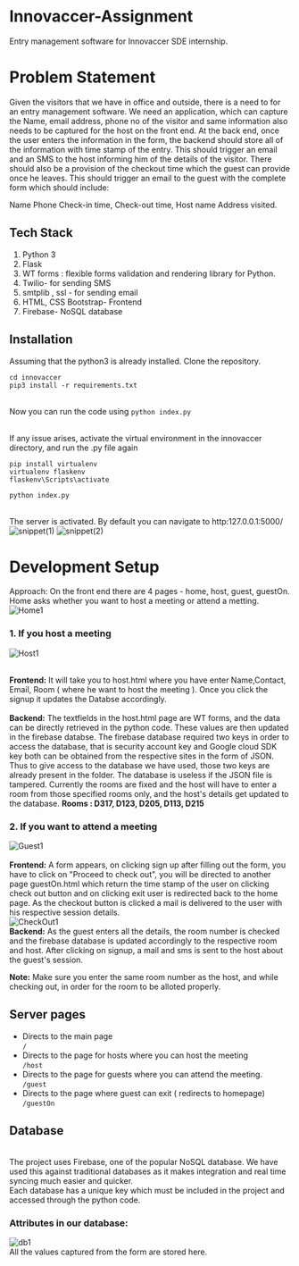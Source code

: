# Innovaccer-Assignment
Entry management software for Innovaccer SDE internship.

# Problem Statement
Given the visitors that we have in office and outside, there is a need to for an entry management software.
We need an application, which can capture the Name, email address, phone no of the visitor and same information also needs to be captured for the host on the front end. At the back end, once the user enters the information in the form, the backend should store all of the information with time stamp of the entry. This should trigger an email and an SMS to the host informing him of the details of the visitor. There should also be a provision of the checkout time which the guest can provide once he leaves. This should trigger an email to the guest with the complete form which should include:

Name
Phone
Check-in time,
Check-out time,
Host name
Address visited.
## Tech Stack

1. Python 3
2. Flask
3. WT forms : flexible forms validation and rendering library for Python.
4. Twilio- for sending SMS
5. smtplib , ssl - for sending email
6. HTML, CSS Bootstrap- Frontend
7. Firebase- NoSQL database

## Installation
Assuming that the python3 is already installed. Clone the repository.

```
cd innovaccer
pip3 install -r requirements.txt

```
<br/>Now you can run the code using 
``` python index.py ```

<br/>If any issue arises, activate the virtual environment in the innovaccer directory, and run the .py file again
```
pip install virtualenv
virtualenv flaskenv
flaskenv\Scripts\activate
```
```
python index.py
```
<br/> The server is activated. By default you can navigate to http:127.0.0.1:5000/<br/>
![snippet(1)](https://user-images.githubusercontent.com/41595533/69911022-2b483580-143b-11ea-9e00-6ec8444ae095.JPG)
![snippet(2)](https://user-images.githubusercontent.com/41595533/69911023-2b483580-143b-11ea-91f7-512790656850.JPG)


# Development Setup
Approach: On the front end there are 4 pages - home, host, guest, guestOn. Home asks whether you want to host a meeting or attend a metting. <br/>
![Home1](https://user-images.githubusercontent.com/41595533/69910726-1d43e600-1436-11ea-9c3e-c5e7c730251d.JPG)

### 1. If you host a meeting<br/>
![Host1](https://user-images.githubusercontent.com/41595533/69910727-1ddc7c80-1436-11ea-8803-f57be18f6eb4.JPG)

<br/>**Frontend:** It will take you to host.html where you have enter Name,Contact, Email, Room ( where he want to host the meeting ). Once you click the signup it updates the Databse accordingly.
<br/>
<br/>**Backend:** The textfields in the host.html page are WT forms, and the data can be directly retrieved in the python code. These values are then updated in the firebase databse. The firebase database required two keys in order to access the database, that is security account key and Google cloud SDK key both can be obtained from the respective sites in the form of JSON. Thus to give access to the database we have used, those two keys are already present in the folder. The database is useless if the JSON file is tampered. Currently the rooms are fixed and the host will have to enter a room from those specified rooms only, and the host's details get updated to the database. 
**Rooms : D317, D123, D205, D113, D215**

### 2. If you want to attend a meeting<br/>
![Guest1](https://user-images.githubusercontent.com/41595533/69910725-1d43e600-1436-11ea-9a63-e8992210f041.JPG)
<br/>
<br/>**Frontend:** A form appears, on clicking sign up after filling out the form, you have to click on "Proceed to check out", you will be directed to another page guestOn.html which return the time stamp of the user on clicking check out button and on clicking exit user is redirected back to the home page. As the checkout button is clicked a mail is delivered to the user with his respective session details.<br/>
![CheckOut1](https://user-images.githubusercontent.com/41595533/69910724-1d43e600-1436-11ea-9e15-7a9fb37a5c62.JPG)
<br/>**Backend:** As the guest enters all the details, the room number is checked and the firebase database is updated accordingly to the respective room and host. After clicking on signup, a mail and sms is sent to the host about the guest's session.

**Note:** Make sure you enter the same room number as the host, and while checking out, in order for the room to be alloted properly.

## Server pages

* Directs to the main page
<br/> ```/ ```
* Directs to the page for hosts where you can host the meeting
<br/> ```/host ```
* Directs to the page for guests where you can attend the meeting.
<br/> ```/guest ```
* Directs to the page where guest can exit ( redirects to homepage)
<br/>  ```/guestOn ```
## Database
<br/> The project uses Firebase, one of the popular NoSQL database. We have used this against traditional databases as it makes integration and real time syncing much easier and quicker.
<br/>Each database has a unique key which must be included in the project and accessed through the python code.
### Attributes in our database:
![db1](https://user-images.githubusercontent.com/41595533/69911131-b8d85500-143c-11ea-9738-c276befcd08e.JPG)
<br/>
All the values captured from the form are stored here.






